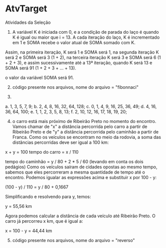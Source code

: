 # AtvTarget
Atividades da Seleção

1) A variável K é iniciada com 0, e a condição de parada do laço é quando K é igual ou maior que i = 13. A cada iteração do laço, K é incrementado em 1 e SOMA recebe o valor atual de SOMA somado com K.

Assim, na primeira iteração, K será 1 e SOMA será 1, na segunda iteração K será 2 e SOMA será 3 (1 + 2), na terceira iteração K será 3 e SOMA será 6 (1 + 2 + 3), e assim sucessivamente até a 13ª iteração, quando K será 13 e SOMA será 91 (1 + 2 + 3 + ... + 13).

o valor da variável SOMA será 91.

2) código presente nos arquivos, nome do arquivo = "fibonnaci" 


3)
a. 1, 3, 5, 7, 9;
b. 2, 4, 8, 16, 32, 64, 128;
c. 0, 1, 4, 9, 16, 25, 36, 49;
d. 4, 16, 36, 64, 100;
e. 1, 1, 2, 3, 5, 8, 13;
f. 2, 10, 12, 16, 17, 18, 19, 20;

4) o carro está mais próximo de Ribeirão Preto no momento do encontro.
Vamos chamar de "x" a distância percorrida pelo carro a partir de Ribeirão Preto e de "y" a distância percorrida pelo caminhão a partir de Franca. Como os veículos se encontram no meio da rodovia, a soma das distâncias percorridas deve ser igual a 100 km:

x + y = 100
tempo do carro = x / 110

tempo do caminhão = y / 80 + 2 * 5 / 60 (levando em conta os dois pedágios)
Como os veículos saíram de cidades opostas ao mesmo tempo, sabemos que eles percorreram a mesma quantidade de tempo até o encontro. Podemos igualar as expressões acima e substituir x por 100 - y:

(100 - y) / 110 = y / 80 + 0,1667

Simplificando e resolvendo para y, temos:

y = 55,56 km

Agora podemos calcular a distância de cada veículo até Ribeirão Preto. O carro já percorreu x km, que é igual a:

x = 100 - y = 44,44 km

5) código presente nos arquivos, nome do arquivo = "reverso" 
